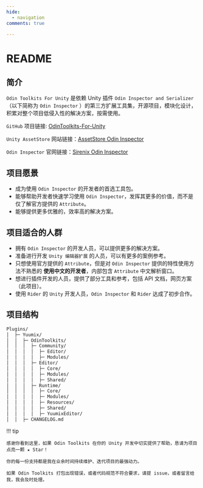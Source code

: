 ```yaml
---
hide:
  - navigation
comments: true

---
```


# README

## 简介

`Odin Toolkits For Unity` 是依赖 Unity 插件 `Odin Inspector and Serializer`（以下简称为 `Odin Inspector` ）的第三方扩展工具集，开源项目，模块化设计，积累对整个项目低侵入性的解决方案，按需使用。

`GitHub` 项目链接: [OdinToolkits-For-Unity](https://github.com/Yuumi-Zeus/OdinToolkits-For-Unity)

`Unity AssetStore` 网站链接：[AssetStore Odin Inspector](https://assetstore.unity.com/packages/tools/utilities/odin-inspector-and-serializer-89041)

`Odin Inspector` 官网链接：[Sirenix Odin Inspector](https://odininspector.com/)

## 项目愿景

- 成为使用 `Odin Inspector` 的开发者的首选工具包。
- 能够帮助开发者快速学习使用 `Odin Inspector`，发挥其更多的价值，而不是仅了解官方提供的 `Attribute`。
- 能够提供更多优雅的，效率高的解决方案。

## 项目适合的人群

- 拥有 `Odin Inspector` 的开发人员，可以提供更多的解决方案。
- 准备进行开发 `Unity 编辑器扩展` 的人员，可以有更多的案例参考。
- 只想使用官方提供的 `Attribute`，但是对 `Odin Inspector` 提供的特性使用方法不熟悉的 **使用中文的开发者**，内部包含 `Attribute` 中文解析窗口。
- 想进行插件开发的人员，提供了部分工具和参考，包括 API 文档，网页方案（此项目）。
- 使用 `Rider` 的 `Unity` 开发人员，`Odin Inspector` 和 `Rider` 达成了初步合作。

## 项目结构

``` markdown
Plugins/
│  ├─ Yuumix/
│  │  ├─ OdinToolkits/
│  │  │  ├─ Community/
│  │  │  │  ├─ Editor/
│  │  │  │  ├─ Modules/
│  │  │  ├─ Editor/
│  │  │  │  ├─ Core/
│  │  │  │  ├─ Modules/
│  │  │  │  ├─ Shared/
│  │  │  ├─ Runtime/
│  │  │  │  ├─ Core/
│  │  │  │  ├─ Modules/
│  │  │  │  ├─ Resources/
│  │  │  │  ├─ Shared/
│  │  │  │  ├─ YuumixEditor/
│  │  ├─ CHANGELOG.md
```

!!! tip

    感谢你看到这里，如果 Odin Toolkits 在你的 Unity 开发中切实提供了帮助，恳请为项目点亮一颗 ★ Star！
    
    你的每一份支持都是我在业余时间持续维护、迭代项目的最强动力。
    
    如果 Odin Toolkits 打包出现错误，或者代码规范不符合要求，请提 issue，或者留言给我，我会及时处理。
